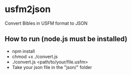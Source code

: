 # usfm2json
Convert Bibles in USFM format to JSON

## How to run (node.js must be installed)

 * npm install
 * chmod +x ./convert.js
 * ./convert.js <path/to/your/file.usfm>
 * Take your json file in the "json/" folder

